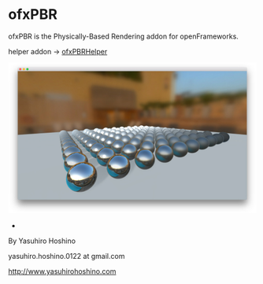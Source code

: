 # ofxPBR

ofxPBR is the Physically-Based Rendering addon for openFrameworks.

helper addon -> [ofxPBRHelper](https://github.com/yasuhirohoshino/ofxPBRHelper)

![thumb1](images/thumbnail1.jpg)

-

By Yasuhiro Hoshino

yasuhiro.hoshino.0122 at gmail.com

http://www.yasuhirohoshino.com
